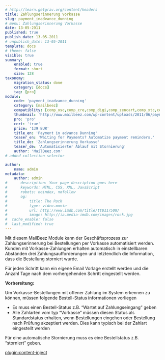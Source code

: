 ```yaml
---
# http://learn.getgrav.org/content/headers
title: Zahlungserinnerung Vorkasse
slug: payment_inadvance_dunning
# menu: Zahlungserinnerung Vorkasse
date: 13-05-2011
published: true
publish_date: 13-05-2011
# unpublish_date: 13-05-2011
template: docs
# theme: false
visible: true
summary:
    enabled: true
    format: short
    size: 128
taxonomy:
    migration_status: done
    category: [docs]
    tag: [pro]
module:
    code: 'payment_inadvance_dunning'
    category: [mailbeez]
    compatiblity: [comp_osc,comp_cre,comp_digi,comp_zencart,comp_xtc,comp_gambio]
    thumbnail: 'http://www.mailbeez.com/wp-content/uploads/2011/06/payment_inadvance_dunning.png'
    pro: 'pro'
    cert: 'true'
    price: '139 EUR'
    title_en: 'Payment in advance Dunning'
    teaser_en: 'Waiting for Payments? Automatize payment reminders.'
    title_de: 'Zahlungserinnerung Vorkasse'
    teaser_de: 'Automatisierter Ablauf mit Stornierung'
    author: 'MailBeez.com'
# added collection selector

author:
    name: admin
metadata:
    author: admin
#      description: Your page description goes here
#      keywords: HTML, CSS, XML, JavaScript
#      robots: noindex, nofollow
#      og:
#          title: The Rock
#          type: video.movie
#          url: http://www.imdb.com/title/tt0117500/
#          image: http://ia.media-imdb.com/images/rock.jpg
#  cache_enable: false
#  last_modified: true
---
```


Mit diesem MailBeez Module kann der Geschäftsprozess zur Zahlungserinnerung bei Bestellungen per Vorkasse automatisiert werden. Kunden mit Vorkasse-Zahlungen erhalten automatisch in einstellbaren Abständen drei Zahlungsaufforderungen und letztendlich die Information, dass die Bestellung storniert wurde.

Für jeden Schritt kann ein eigene Email Vorlage erstellt werden und die Anzahl Tage nach dem vorhergehenden Schritt eingestellt werden.
 

**Vorbereitung:**

Um Vorkasse-Bestellungen mit offener Zahlung im System erkennen zu können, müssen folgende Bestell-Status informationen vorliegen

- Es muss einen Bestell-Status z.B. “Wartet auf Zahlungseingang” geben
- Alle Zahlarten vom typ “Vorkasse” müssen diesen Status als Standardstatus erhalten, wenn Bestellungen eingehen oder Bestellung nach Prüfung akzeptiert werden. Dies kann typisch bei der Zahlart eingestellt werden

Für eine automatische Stornierung muss es eine Bestellstatus z.B. “storniert” geben.


[plugin:content-inject](/content_blocks/pro_responsive_template)
